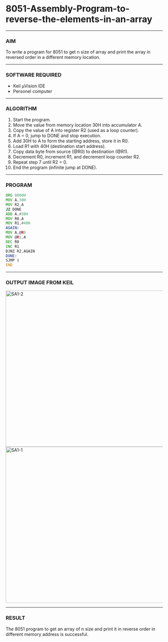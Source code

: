 # 8051-Assembly-Program-to-reverse-the-elements-in-an-array

---

### AIM

To write a program for 8051 to get n size of array and print the array in reversed order in a different memory location.

---

### SOFTWARE REQUIRED

- Keil µVision IDE
- Personel computer

---

### ALGORITHM

1. Start the program.
2. Move the value from memory location 30H into accumulator A.
3. Copy the value of A into register R2 (used as a loop counter).
4. If A = 0, jump to DONE and stop execution.
5. Add 30H to A to form the starting address, store it in R0.
6. Load R1 with 40H (destination start address).
7. Copy data byte from source (@R0) to destination (@R1).
8. Decrement R0, increment R1, and decrement loop counter R2.
9. Repeat step 7 until R2 = 0.
10. End the program (infinite jump at DONE).

---

### PROGRAM

```asm
ORG 0000H
MOV A,30H
MOV R2,A
JZ DONE
ADD A,#30H
MOV R0,A
MOV R1,#40H
AGAIN:
MOV A,@R0
MOV @R1,A
DEC R0
INC R1
DJNZ R2,AGAIN
DONE:
SJMP $
END
```

---

### OUTPUT IMAGE FROM KEIL

<img width="600" height="500" alt="SA1-2" src="https://github.com/user-attachments/assets/52cb95c1-ebf7-4b26-b248-142d9c672cd6" />


<img width="600" height="500" alt="SA1-1" src="https://github.com/user-attachments/assets/eb8ab2f0-4341-4993-b0a0-5c3b2427118c" />


---

### RESULT

The 8051 program to get an array of n size and print it in reverse order in different memory address is successful.
